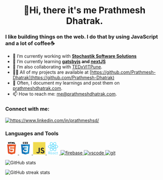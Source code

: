 <h1 align="center">👋Hi, there it's me
Prathmesh Dhatrak.</h1>
<h3 align="left">I like building things on the web.
I do that by using JavaScript and a lot of coffee☕</h3>

- 🔭 I’m currently working with [**Stochastik Software Solutions**](https://github.com/stochastic-software)
- 🌱 I’m currently learning **[gatsbyjs](https://www.gatsbyjs.com/) and [nextJS](https://nextjs.org/)**
- 👯 I’m also collaborating with [TEDxVITPune](https://github.com/TEDxVITPune2022).
- 👨‍💻 All of my projects are available at [https://github.com/Prathmesh-Dhatrak](https://github.com/Prathmesh-Dhatrak)
- 🚀 Often, I document my learnings and post them on [prathmeshdhatrak.com](https://prathmeshdhatrak.com/).
- 📫 How to reach me: [me@prathmeshdhatrak.com](mailto:me@prathmeshdhatrak.com).

<h3 align="left">Connect with me:</h3>
<p align="left">
<a href="https://linkedin.com/in/https://www.linkedin.com/in/prathmeshsd/" target="blank"><img align="center" src="https://raw.githubusercontent.com/rahuldkjain/github-profile-readme-generator/master/src/images/icons/Social/linked-in-alt.svg" alt="https://www.linkedin.com/in/prathmeshsd/" height="30" width="40" /></a>
</p>

<h3 align="left">Languages and Tools</h3>
<p align="left">
    <a href="https://www.w3.org/html/" target="_blank"> <img src="https://raw.githubusercontent.com/devicons/devicon/master/icons/html5/html5-original-wordmark.svg" alt="html5" width="40" height="40"/> </a>
    <a href="https://www.w3schools.com/css/" target="_blank"> <img src="https://raw.githubusercontent.com/devicons/devicon/master/icons/css3/css3-original-wordmark.svg" alt="css3" width="40" height="40"/> </a>
    <a href="https://developer.mozilla.org/en-US/docs/Web/JavaScript" target="_blank"> <img src="https://raw.githubusercontent.com/devicons/devicon/master/icons/javascript/javascript-original.svg" alt="javascript" width="40" height="40"/> </a>
<a href="https://reactjs.org/" target="_blank"> <img src="https://raw.githubusercontent.com/devicons/devicon/master/icons/react/react-original-wordmark.svg" alt="react" width="40" height="40"/> </a>
<a href="" target="_blank"> <img src="https://www.vectorlogo.zone/logos/firebase/firebase-icon.svg" alt="firebase" width="40" height="40"/> </a>
<a href="" target="_blank"> <img src="https://www.vectorlogo.zone/logos/visualstudio_code/visualstudio_code-icon.svg" alt="vscode" width="40" height="40"/> </a>
<a href="" target="_blank"> <img src="https://www.vectorlogo.zone/logos/git-scm/git-scm-icon.svg" alt="git" width="40" height="40"/> </a>

![GitHub stats](https://github-readme-stats.vercel.app/api?username=Prathmesh-Dhatrak&show_icons=true)  

![GitHub streak stats](https://github-readme-streak-stats.herokuapp.com/?user=Prathmesh-Dhatrak) 

